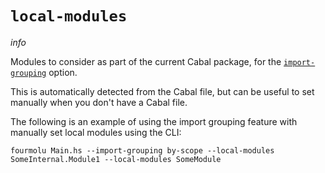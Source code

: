 # `local-modules`

$info$

Modules to consider as part of the current Cabal package, for the [`import-grouping`](/config/import-grouping) option.

This is automatically detected from the Cabal file, but can be useful to set manually when you don't have a Cabal file.

The following is an example of using the import grouping feature with manually set local modules using the CLI:

```shell
fourmolu Main.hs --import-grouping by-scope --local-modules SomeInternal.Module1 --local-modules SomeModule
```
